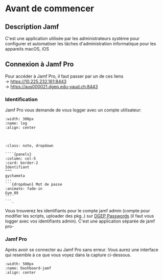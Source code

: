 <!--
Author:		    NoorMohammad Alizadeh
Date:		    September 2021
Description:	First steps in using jamf service
-->

# Avant de commencer

## Description Jamf

C'est une application utilisée par les administrateurs système pour configurer et automatiser les tâches d'administration informatique pour les appareils macOS, iOS

## Connexion à Jamf Pro

Pour accéder à Jamf Pro, il faut passer par un de ces liens
</br> -> https://10.225.232.161:8443
</br> -> https://aus000021.dgep.edu-vaud.ch:8443

### Identification

Jamf Pro vous demande de vous logger avec un compte utilisateur:

```{image} images/login-jamf.png
:width: 300px
:name: log
:align: center
```

</br>

`````{admonition} Identifiant pour un utilisateur JamF Pro
:class: note, dropdown

````{panels}
:column: col-5
:card: border-2
Identifiant
^^^
gychameta
---
```{dropdown} Mot de passe
:animate: fade-in
Gym_09
```
```.
`````

Vous trouverez les identifiants pour le compte jamf admin (compte pour modifier les scripts, uploader des pkg..) sur [DGEP Passwords][1] (il faut vous logger avec vos identifiants admin). C'est une application séparée de jamf pro-




### Jamf Pro

Après avoir se connecter au Jamf Pro sans erreur. Vous aurez une interface qui resemble à ce que vous voyez dans la capture ci-dessous.

```{image} images/Dashboard-jamf.png
:width: 500px
:name: Dashboard-jamf
:align: center
```

[//]: # (Links)

[1]: https://pass.dgep.edu-vaud.ch:9119


